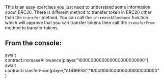 This is an easy exercises you just need to understand some information about ERC20. There is different method to transfer token in ERC20 other than the ``transfer`` method. You can call the ```increaseAllowance``` function which will approve that you can transfer tokens then call the ``transferFrom`` method to transfer tokens.

## From the console:
await contract.increaseAllowance(player,"1000000000000000000000000")
await contract.transferFrom(player,"ADDRESS","1000000000000000000000000")